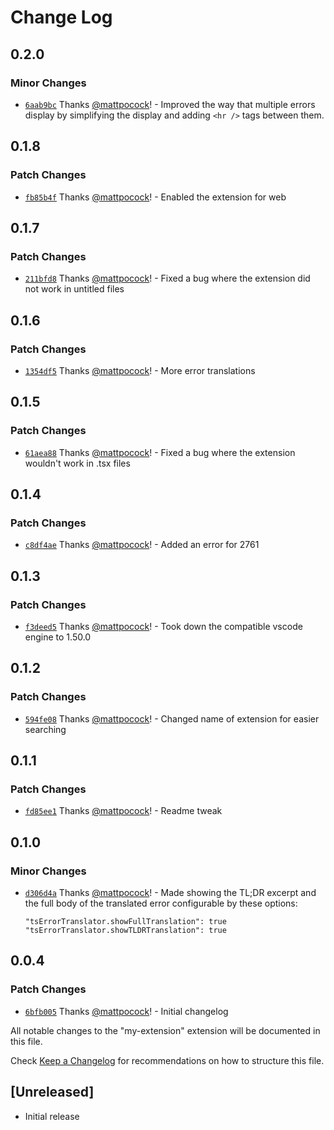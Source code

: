 # Change Log

## 0.2.0

### Minor Changes

- [`6aab9bc`](https://github.com/mattpocock/ts-error-translator/commit/6aab9bc2a05e731e5b13821ab29958e56b94b65c) Thanks [@mattpocock](https://github.com/mattpocock)! - Improved the way that multiple errors display by simplifying the display and adding `<hr />` tags between them.

## 0.1.8

### Patch Changes

- [`fb85b4f`](https://github.com/mattpocock/ts-error-translator/commit/fb85b4f7f6ce2381a30c49a1fc55718f69b80de2) Thanks [@mattpocock](https://github.com/mattpocock)! - Enabled the extension for web

## 0.1.7

### Patch Changes

- [`211bfd8`](https://github.com/mattpocock/ts-error-translator/commit/211bfd83bc9fecbde5b3aabd9f0dd0153635b06e) Thanks [@mattpocock](https://github.com/mattpocock)! - Fixed a bug where the extension did not work in untitled files

## 0.1.6

### Patch Changes

- [`1354df5`](https://github.com/mattpocock/ts-error-translator/commit/1354df5ef4b3d0f24e47e85882b426b32e74b82f) Thanks [@mattpocock](https://github.com/mattpocock)! - More error translations

## 0.1.5

### Patch Changes

- [`61aea88`](https://github.com/mattpocock/ts-error-translator/commit/61aea880d0663ccad918982f5f8df5b5cad27ea1) Thanks [@mattpocock](https://github.com/mattpocock)! - Fixed a bug where the extension wouldn't work in .tsx files

## 0.1.4

### Patch Changes

- [`c8df4ae`](https://github.com/mattpocock/ts-error-translator/commit/c8df4aee5f9ff82eb53d0ed9670de81530f35da4) Thanks [@mattpocock](https://github.com/mattpocock)! - Added an error for 2761

## 0.1.3

### Patch Changes

- [`f3deed5`](https://github.com/mattpocock/ts-error-translator/commit/f3deed5851372a44f38277c3c9d32f2f22d644a3) Thanks [@mattpocock](https://github.com/mattpocock)! - Took down the compatible vscode engine to 1.50.0

## 0.1.2

### Patch Changes

- [`594fe08`](https://github.com/mattpocock/ts-error-translator/commit/594fe088353476d24129721a803f9b1f2f4fa6b5) Thanks [@mattpocock](https://github.com/mattpocock)! - Changed name of extension for easier searching

## 0.1.1

### Patch Changes

- [`fd85ee1`](https://github.com/mattpocock/ts-error-translator/commit/fd85ee18d20c302fa828d0b4646abf1b82e18a15) Thanks [@mattpocock](https://github.com/mattpocock)! - Readme tweak

## 0.1.0

### Minor Changes

- [`d306d4a`](https://github.com/mattpocock/ts-error-translator/commit/d306d4ab7c79e3667d23113f7d40debd8403f5c0) Thanks [@mattpocock](https://github.com/mattpocock)! - Made showing the TL;DR excerpt and the full body of the translated error configurable by these options:

  `"tsErrorTranslator.showFullTranslation": true`
  `"tsErrorTranslator.showTLDRTranslation": true`

## 0.0.4

### Patch Changes

- [`6bfb005`](https://github.com/mattpocock/ts-error-translator/commit/6bfb0053a0595fb617f9a2a4379ed505740ef211) Thanks [@mattpocock](https://github.com/mattpocock)! - Initial changelog

All notable changes to the "my-extension" extension will be documented in this file.

Check [Keep a Changelog](http://keepachangelog.com/) for recommendations on how to structure this file.

## [Unreleased]

- Initial release
